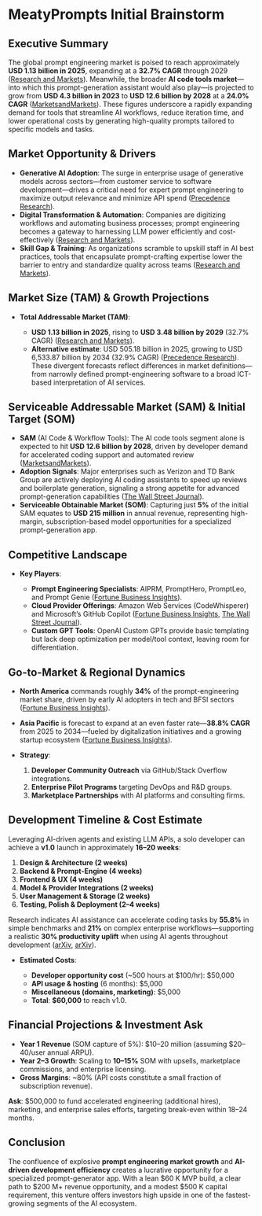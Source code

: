 # MeatyPrompts Initial Brainstorm

## Executive Summary

The global prompt engineering market is poised to reach approximately **USD 1.13 billion in 2025**, expanding at a **32.7% CAGR** through 2029 ([Research and Markets][1]). Meanwhile, the broader **AI code tools market**—into which this prompt-generation assistant would also play—is projected to grow from **USD 4.3 billion in 2023** to **USD 12.6 billion by 2028** at a **24.0% CAGR** ([MarketsandMarkets][2]). These figures underscore a rapidly expanding demand for tools that streamline AI workflows, reduce iteration time, and lower operational costs by generating high-quality prompts tailored to specific models and tasks.

## Market Opportunity & Drivers

* **Generative AI Adoption**: The surge in enterprise usage of generative models across sectors—from customer service to software development—drives a critical need for expert prompt engineering to maximize output relevance and minimize API spend ([Precedence Research][3]).
* **Digital Transformation & Automation**: Companies are digitizing workflows and automating business processes; prompt engineering becomes a gateway to harnessing LLM power efficiently and cost-effectively ([Research and Markets][1]).
* **Skill Gap & Training**: As organizations scramble to upskill staff in AI best practices, tools that encapsulate prompt-crafting expertise lower the barrier to entry and standardize quality across teams ([Research and Markets][1]).

## Market Size (TAM) & Growth Projections

* **Total Addressable Market (TAM)**:

  * **USD 1.13 billion in 2025**, rising to **USD 3.48 billion by 2029** (32.7% CAGR) ([Research and Markets][1]).
  * **Alternative estimate**: USD 505.18 billion in 2025, growing to USD 6,533.87 billion by 2034 (32.9% CAGR) ([Precedence Research][3]).
    These divergent forecasts reflect differences in market definitions—from narrowly defined prompt-engineering software to a broad ICT-based interpretation of AI services.

## Serviceable Addressable Market (SAM) & Initial Target (SOM)

* **SAM** (AI Code & Workflow Tools): The AI code tools segment alone is expected to hit **USD 12.6 billion by 2028**, driven by developer demand for accelerated coding support and automated review ([MarketsandMarkets][2]).
* **Adoption Signals**: Major enterprises such as Verizon and TD Bank Group are actively deploying AI coding assistants to speed up reviews and boilerplate generation, signaling a strong appetite for advanced prompt-generation capabilities ([The Wall Street Journal][4]).
* **Serviceable Obtainable Market (SOM)**: Capturing just **5%** of the initial SAM equates to **USD 215 million** in annual revenue, representing high-margin, subscription-based model opportunities for a specialized prompt-generation app.

## Competitive Landscape

* **Key Players**:

  * **Prompt Engineering Specialists**: AIPRM, PromptHero, PromptLeo, and Prompt Genie ([Fortune Business Insights][5]).
  * **Cloud Provider Offerings**: Amazon Web Services (CodeWhisperer) and Microsoft’s GitHub Copilot ([Fortune Business Insights][5], [The Wall Street Journal][4]).
  * **Custom GPT Tools**: OpenAI Custom GPTs provide basic templating but lack deep optimization per model/tool context, leaving room for differentiation.

## Go-to-Market & Regional Dynamics

* **North America** commands roughly **34%** of the prompt-engineering market share, driven by early AI adopters in tech and BFSI sectors ([Fortune Business Insights][5]).
* **Asia Pacific** is forecast to expand at an even faster rate—**38.8% CAGR** from 2025 to 2034—fueled by digitalization initiatives and a growing startup ecosystem ([Fortune Business Insights][5]).
* **Strategy**:

  1. **Developer Community Outreach** via GitHub/Stack Overflow integrations.
  2. **Enterprise Pilot Programs** targeting DevOps and R\&D groups.
  3. **Marketplace Partnerships** with AI platforms and consulting firms.

## Development Timeline & Cost Estimate

Leveraging AI-driven agents and existing LLM APIs, a solo developer can achieve a **v1.0** launch in approximately **16–20 weeks**:

1. **Design & Architecture (2 weeks)**
2. **Backend & Prompt-Engine (4 weeks)**
3. **Frontend & UX (4 weeks)**
4. **Model & Provider Integrations (2 weeks)**
5. **User Management & Storage (2 weeks)**
6. **Testing, Polish & Deployment (2–4 weeks)**

Research indicates AI assistance can accelerate coding tasks by **55.8%** in simple benchmarks and **21%** on complex enterprise workflows—supporting a realistic **30% productivity uplift** when using AI agents throughout development ([arXiv][6], [arXiv][7]).

* **Estimated Costs**:

  * **Developer opportunity cost** (\~500 hours at \$100/hr): \$50,000
  * **API usage & hosting** (6 months): \$5,000
  * **Miscellaneous (domains, marketing)**: \$5,000
  * **Total**: **\$60,000** to reach v1.0.

## Financial Projections & Investment Ask

* **Year 1 Revenue** (SOM capture of 5%): \$10–20 million (assuming \$20–40/user annual ARPU).
* **Year 2–3 Growth**: Scaling to **10–15%** SOM with upsells, marketplace commissions, and enterprise licensing.
* **Gross Margins**: \~80% (API costs constitute a small fraction of subscription revenue).

**Ask**: \$500,000 to fund accelerated engineering (additional hires), marketing, and enterprise sales efforts, targeting break-even within 18–24 months.

## Conclusion

The confluence of explosive **prompt engineering market growth** and **AI-driven development efficiency** creates a lucrative opportunity for a specialized prompt-generator app. With a lean \$60 K MVP build, a clear path to \$200 M+ revenue opportunity, and a modest \$500 K capital requirement, this venture offers investors high upside in one of the fastest-growing segments of the AI ecosystem.

[1]: https://www.researchandmarkets.com/reports/6103820/prompt-engineering-global-market-report?srsltid=AfmBOoopRulHrbO5-blJviHgolYwH1vSA0xxAu6hNeITi3k6Btpw-yRZ&utm_source=chatgpt.com "Prompt Engineering Global Market Report 2025"
[2]: https://www.marketsandmarkets.com/Market-Reports/ai-code-tools-market-239940941.html?utm_source=chatgpt.com "AI Code Tools Market Size, Growth Analysis & Forecast, ..."
[3]: https://www.precedenceresearch.com/prompt-engineering-market?utm_source=chatgpt.com "Prompt Engineering Market Size and Forecast 2025 to 2034"
[4]: https://www.wsj.com/articles/how-ai-tools-are-reshaping-the-coding-workforce-6ad24c86?utm_source=chatgpt.com "How AI Tools Are Reshaping the Coding Workforce"
[5]: https://www.fortunebusinessinsights.com/prompt-engineering-market-109382?utm_source=chatgpt.com "Prompt Engineering Market Size, Industry Share"
[6]: https://arxiv.org/abs/2302.06590?utm_source=chatgpt.com "The Impact of AI on Developer Productivity: Evidence from GitHub Copilot"
[7]: https://arxiv.org/abs/2410.12944?utm_source=chatgpt.com "How much does AI impact development speed? An enterprise-based randomized controlled trial"

